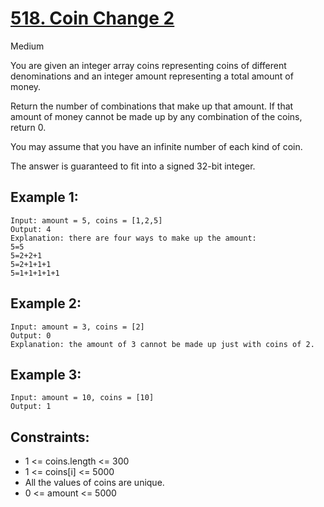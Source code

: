 # [518. Coin Change 2](https://leetcode.com/problems/coin-change-2/)

Medium

You are given an integer array coins representing coins of different denominations and an integer amount representing a total amount of money.

Return the number of combinations that make up that amount. If that amount of money cannot be made up by any combination of the coins, return 0.

You may assume that you have an infinite number of each kind of coin.

The answer is guaranteed to fit into a signed 32-bit integer.

## Example 1:

```
Input: amount = 5, coins = [1,2,5]
Output: 4
Explanation: there are four ways to make up the amount:
5=5
5=2+2+1
5=2+1+1+1
5=1+1+1+1+1
```

## Example 2:

```
Input: amount = 3, coins = [2]
Output: 0
Explanation: the amount of 3 cannot be made up just with coins of 2.
```

## Example 3:

```
Input: amount = 10, coins = [10]
Output: 1
```

## Constraints:

- 1 <= coins.length <= 300
- 1 <= coins[i] <= 5000
- All the values of coins are unique.
- 0 <= amount <= 5000
